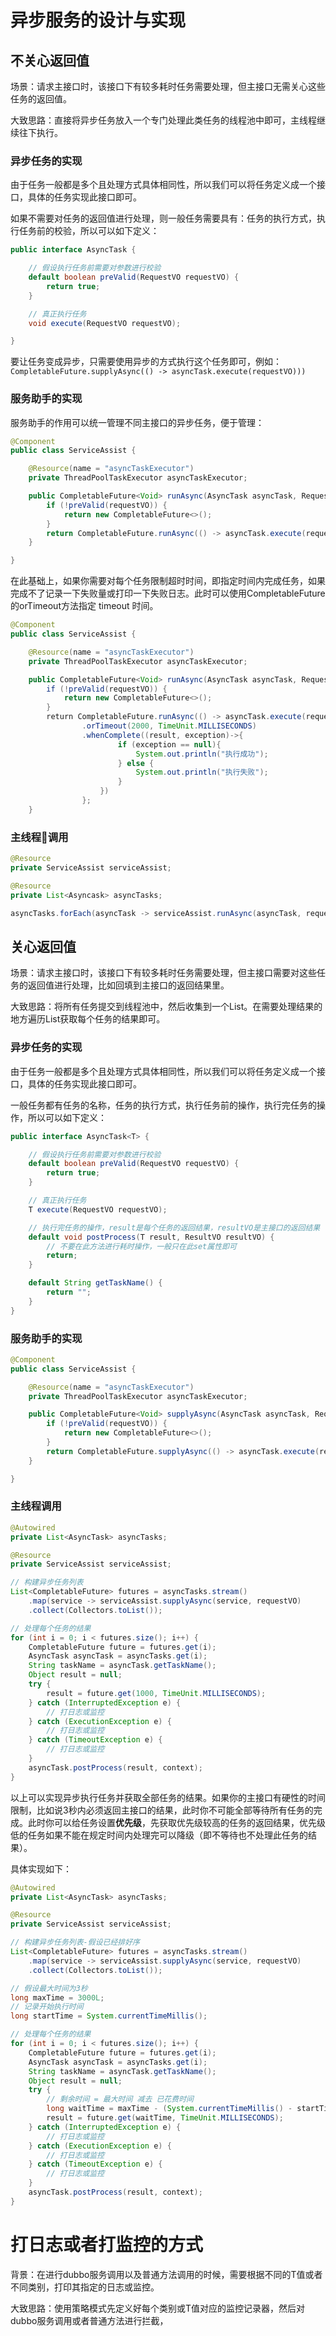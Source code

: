 # 异步服务的设计与实现

## 不关心返回值

场景：请求主接口时，该接口下有较多耗时任务需要处理，但主接口无需关心这些任务的返回值。

大致思路：直接将异步任务放入一个专门处理此类任务的线程池中即可，主线程继续往下执行。

### 异步任务的实现

由于任务一般都是多个且处理方式具体相同性，所以我们可以将任务定义成一个接口，具体的任务实现此接口即可。

如果不需要对任务的返回值进行处理，则一般任务需要具有：任务的执行方式，执行任务前的校验，所以可以如下定义：

```java
public interface AsyncTask {

    // 假设执行任务前需要对参数进行校验
    default boolean preValid(RequestVO requestVO) {
        return true;
    }

    // 真正执行任务
    void execute(RequestVO requestVO);

}
```

要让任务变成异步，只需要使用异步的方式执行这个任务即可，例如：`CompletableFuture.supplyAsync(() -> asyncTask.execute(requestVO)))`

### 服务助手的实现

服务助手的作用可以统一管理不同主接口的异步任务，便于管理：

```java
@Component
public class ServiceAssist {

    @Resource(name = "asyncTaskExecutor")
    private ThreadPoolTaskExecutor asyncTaskExecutor;

    public CompletableFuture<Void> runAsync(AsyncTask asyncTask, RequestVO requestVO) {
        if (!preValid(requestVO)) {
            return new CompletableFuture<>();
        }
        return CompletableFuture.runAsync(() -> asyncTask.execute(requestVO), asyncTaskExecutor);
    }

}
```

在此基础上，如果你需要对每个任务限制超时时间，即指定时间内完成任务，如果完成不了记录一下失败量或打印一下失败日志。此时可以使用CompletableFuture的orTimeout方法指定 timeout 时间。

```java
@Component
public class ServiceAssist {

    @Resource(name = "asyncTaskExecutor")
    private ThreadPoolTaskExecutor asyncTaskExecutor;

    public CompletableFuture<Void> runAsync(AsyncTask asyncTask, RequestVO requestVO) {
        if (!preValid(requestVO)) {
            return new CompletableFuture<>();
        }        
        return CompletableFuture.runAsync(() -> asyncTask.execute(requestVO), asyncTaskExecutor)
                .orTimeout(2000, TimeUnit.MILLISECONDS)
                .whenComplete((result, exception)->{
                        if (exception == null){
                            System.out.println("执行成功");
                        } else {
                            System.out.println("执行失败");
                        }
                    })
                };
    }
```

### 主线程调用

```java
@Resource
private ServiceAssist serviceAssist;

@Resource
private List<Asyncask> asyncTasks;

asyncTasks.forEach(asyncTask -> serviceAssist.runAsync(asyncTask, requestVO));
```

## 关心返回值

场景：请求主接口时，该接口下有较多耗时任务需要处理，但主接口需要对这些任务的返回值进行处理，比如回填到主接口的返回结果里。

大致思路：将所有任务提交到线程池中，然后收集到一个List。在需要处理结果的地方遍历List获取每个任务的结果即可。

### 异步任务的实现

由于任务一般都是多个且处理方式具体相同性，所以我们可以将任务定义成一个接口，具体的任务实现此接口即可。

一般任务都有任务的名称，任务的执行方式，执行任务前的操作，执行完任务的操作，所以可以如下定义：

```java
public interface AsyncTask<T> {

    // 假设执行任务前需要对参数进行校验
    default boolean preValid(RequestVO requestVO) {
        return true;
    }

    // 真正执行任务
    T execute(RequestVO requestVO);

    // 执行完任务的操作，result是每个任务的返回结果，resultVO是主接口的返回结果
    default void postProcess(T result, ResultVO resultVO) {
        // 不要在此方法进行耗时操作，一般只在此set属性即可
        return;
    }

    default String getTaskName() {
        return "";
    }
}
```

### 服务助手的实现

```java
@Component
public class ServiceAssist {

    @Resource(name = "asyncTaskExecutor")
    private ThreadPoolTaskExecutor asyncTaskExecutor;

    public CompletableFuture<Void> supplyAsync(AsyncTask asyncTask, RequestVO requestVO) {
        if (!preValid(requestVO)) {
            return new CompletableFuture<>();
        }
        return CompletableFuture.supplyAsync(() -> asyncTask.execute(requestVO), asyncTaskExecutor);
    }

}
```

### 主线程调用

```java
@Autowired
private List<AsyncTask> asyncTasks;

@Resource
private ServiceAssist serviceAssist;

// 构建异步任务列表
List<CompletableFuture> futures = asyncTasks.stream()
    .map(service -> serviceAssist.supplyAsync(service, requestVO)
    .collect(Collectors.toList());

// 处理每个任务的结果
for (int i = 0; i < futures.size(); i++) {
    CompletableFuture future = futures.get(i);
    AsyncTask asyncTask = asyncTasks.get(i);
    String taskName = asyncTask.getTaskName();
    Object result = null;
    try {
        result = future.get(1000, TimeUnit.MILLISECONDS);
    } catch (InterruptedException e) {
        // 打日志或监控
    } catch (ExecutionException e) {
        // 打日志或监控         
    } catch (TimeoutException e) {
        // 打日志或监控
    }
    asyncTask.postProcess(result, context);
}
```

以上可以实现异步执行任务并获取全部任务的结果。如果你的主接口有硬性的时间限制，比如说3秒内必须返回主接口的结果，此时你不可能全部等待所有任务的完成。此时你可以给任务设置**优先级**，先获取优先级较高的任务的返回结果，优先级低的任务如果不能在规定时间内处理完可以降级（即不等待也不处理此任务的结果）。

具体实现如下：

```java
@Autowired
private List<AsyncTask> asyncTasks;

@Resource
private ServiceAssist serviceAssist;

// 构建异步任务列表-假设已经排好序
List<CompletableFuture> futures = asyncTasks.stream()
    .map(service -> serviceAssist.supplyAsync(service, requestVO)
    .collect(Collectors.toList());

// 假设最大时间为3秒
long maxTime = 3000L;
// 记录开始执行时间
long startTime = System.currentTimeMillis();

// 处理每个任务的结果
for (int i = 0; i < futures.size(); i++) {
    CompletableFuture future = futures.get(i);
    AsyncTask asyncTask = asyncTasks.get(i);
    String taskName = asyncTask.getTaskName();
    Object result = null;
    try {
        // 剩余时间 = 最大时间 减去 已花费时间
        long waitTime = maxTime - (System.currentTimeMillis() - startTime)；
        result = future.get(waitTime, TimeUnit.MILLISECONDS);
    } catch (InterruptedException e) {
        // 打日志或监控
    } catch (ExecutionException e) {
        // 打日志或监控         
    } catch (TimeoutException e) {
        // 打日志或监控
    }
    asyncTask.postProcess(result, context);
}
```

# 打日志或者打监控的方式

背景：在进行dubbo服务调用以及普通方法调用的时候，需要根据不同的T值或者不同类别，打印其指定的日志或监控。

大致思路：使用策略模式先定义好每个类别或T值对应的监控记录器，然后对dubbo服务调用或者普通方法进行拦截，
